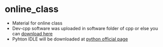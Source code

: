 # online_class
* Material for online class
* Dev-cpp software was uploaded in software folder of cpp or else you can [download here](https://sourceforge.net/projects/orwelldevcpp/)
* Pyhton IDLE will be downloaded at [python official page](https://www.python.org/downloads/)